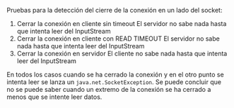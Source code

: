 Pruebas para la detección del cierre de la conexión en un lado del socket:

1. Cerrar la conexión en cliente sin timeout
    El servidor no sabe nada hasta que intenta leer del InputStream
2. Cerrar la conexión en cliente con READ TIMEOUT
    El servidor no sabe nada hasta que intenta leer del InputStream
3. Cerrar la conexión en servidor
    El cliente no sabe nada hasta que intenta leer del InputStream
    
En todos los casos cuando se ha cerrado la conexión y en el otro punto se intenta leer
se lanza un `java.net.SocketException`. Se puede concluir que no se puede saber
cuando un extremo de la conexión se ha cerrado a menos que se intente leer datos.
